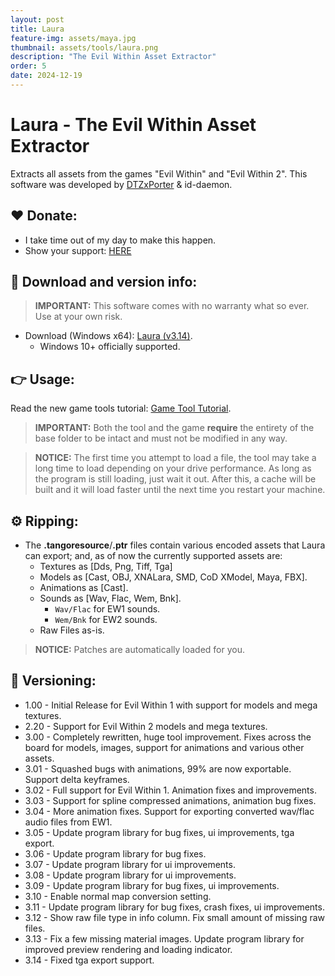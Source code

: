 ```yaml
---
layout: post
title: Laura
feature-img: assets/maya.jpg
thumbnail: assets/tools/laura.png
description: "The Evil Within Asset Extractor"
order: 5
date: 2024-12-19
---
```


# Laura - The Evil Within Asset Extractor
Extracts all assets from the games "Evil Within" and "Evil Within 2". This software was developed by [DTZxPorter](https://twitter.com/dtzxporter) & id-daemon.

## ❤️ Donate:
- I take time out of my day to make this happen.
- Show your support: [HERE](https://dtzxporter.com/donate)

## 💾 Download and version info:

> **IMPORTANT:** This software comes with no warranty what so ever. Use at your own risk.

- Download (Windows x64): [Laura (v3.14)](https://mega.nz/file/wAwWFKxb#AIxFp65IyfyQo-wD3a99HTIkN_hWssmKXAzkjFu4eAw).
  - Windows 10+ officially supported.

## 👉 Usage:
Read the new game tools tutorial: [Game Tool Tutorial](https://dtzxporter.com/game-tools-tutorial).

> **IMPORTANT:** Both the tool and the game **require** the entirety of the base folder to be intact and must not be modified in any way.

> **NOTICE:** The first time you attempt to load a file, the tool may take a long time to load depending on your drive performance. As long as the program is still loading, just wait it out. After this, a cache will be built and it will load faster until the next time you restart your machine.

## ⚙️ Ripping:
- The **.tangoresource**/**.ptr** files contain various encoded assets that Laura can export; and, as of now the currently supported assets are:
  - Textures as [Dds, Png, Tiff, Tga]
  - Models as [Cast, OBJ, XNALara, SMD, CoD XModel, Maya, FBX].
  - Animations as [Cast].
  - Sounds as [Wav, Flac, Wem, Bnk].
    - `Wav/Flac` for EW1 sounds.
    - `Wem/Bnk` for EW2 sounds.
  - Raw Files as-is.

> **NOTICE:** Patches are automatically loaded for you.

## 📌 Versioning:
- 1.00 - Initial Release for Evil Within 1 with support for models and mega textures.
- 2.20 - Support for Evil Within 2 models and mega textures.
- 3.00 - Completely rewritten, huge tool improvement. Fixes across the board for models, images, support for animations and various other assets.
- 3.01 - Squashed bugs with animations, 99% are now exportable. Support delta keyframes.
- 3.02 - Full support for Evil Within 1. Animation fixes and improvements.
- 3.03 - Support for spline compressed animations, animation bug fixes.
- 3.04 - More animation fixes. Support for exporting converted wav/flac audio files from EW1.
- 3.05 - Update program library for bug fixes, ui improvements, tga export.
- 3.06 - Update program library for bug fixes.
- 3.07 - Update program library for ui improvements.
- 3.08 - Update program library for ui improvements.
- 3.09 - Update program library for bug fixes, ui improvements.
- 3.10 - Enable normal map conversion setting.
- 3.11 - Update program library for bug fixes, crash fixes, ui improvements.
- 3.12 - Show raw file type in info column. Fix small amount of missing raw files.
- 3.13 - Fix a few missing material images. Update program library for improved preview rendering and loading indicator.
- 3.14 - Fixed tga export support.